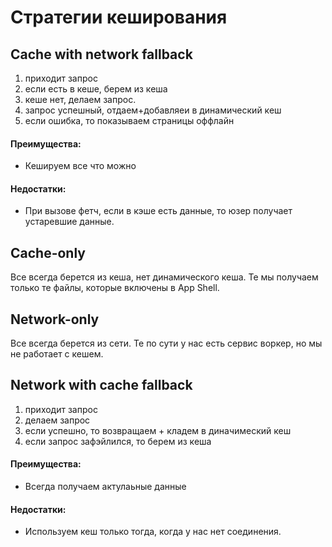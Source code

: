 # Стратегии кеширования

## Cache with network fallback

1. приходит запрос
2. если есть в кеше, берем из кеша
3. кеше нет, делаем запрос.
4. запрос успешный, отдаем+добавляеи в динамический кеш
5. если ошибка, то показываем страницы оффлайн

#### Преимущества:
<ul>
<li>Кешируем все что можно</li>
</ul>

#### Недостатки:
<ul>
<li>При вызове фетч, если в кэше есть данные, то юзер получает устаревшие данные. </li>
</ul>

## Cache-only
Все всегда берется из кеша, нет динамического кеша. Те мы получаем только те файлы, которые включены в App Shell.

## Network-only
Все всегда берется из сети. Те по сути у нас есть сервис воркер, но мы не работает с кешем.

## Network with сache fallback
1. приходит запрос
2. делаем запрос
3. если успешно, то возвращаем + кладем в диначимеский кеш
4. если запрос зафэйлился, то берем из кеша
#### Преимущества:
<ul>
<li>Всегда получаем актулаьные данные</li>
</ul>

#### Недостатки:
<ul>
<li>Используем кеш только тогда, когда у нас нет соединения.</li>
</ul>
